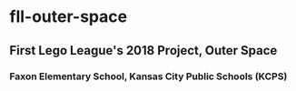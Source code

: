# fll-outer-space
## First Lego League's 2018 Project, Outer Space
### Faxon Elementary School, Kansas City Public Schools (KCPS)
